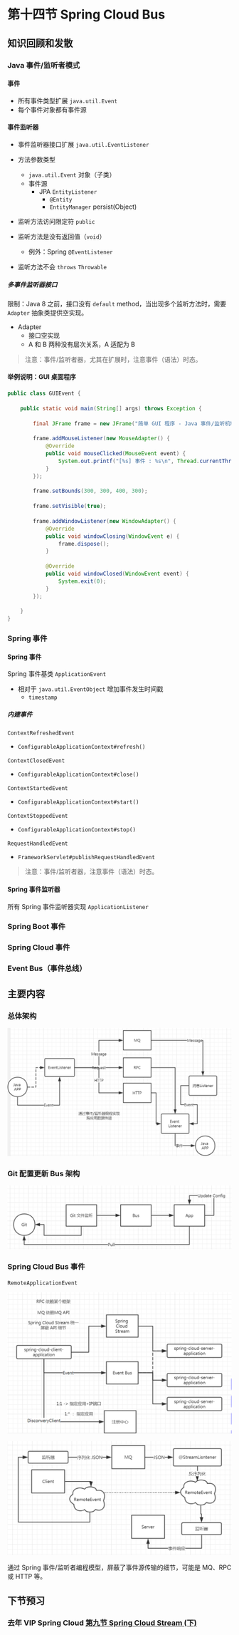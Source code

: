 # 第十四节 Spring Cloud Bus



## 知识回顾和发散



### Java 事件/监听者模式



#### 事件

* 所有事件类型扩展 `java.util.Event`
* 每个事件对象都有事件源



#### 事件监听器

* 事件监听器接口扩展 `java.util.EventListener`

* 方法参数类型

  *  `java.util.Event` 对象（子类）
  * 事件源
    * JPA `EntityListener`
      * `@Entity`
      * `EntityManager` persist(Object)

* 监听方法访问限定符 `public`

* 监听方法是没有返回值（`void`）

  * 例外：Spring `@EventListener`

* 监听方法不会 `throws` `Throwable`

  

##### 多事件监听器接口

限制：Java 8 之前，接口没有 `default` method，当出现多个监听方法时，需要 `Adapter` 抽象类提供空实现。

* Adapter 
  * 接口空实现
  * A 和 B 两种没有层次关系，A 适配为 B

> 注意：事件/监听者器，尤其在扩展时，注意事件（语法）时态。





####  举例说明：GUI 桌面程序

```java
public class GUIEvent {

    public static void main(String[] args) throws Exception {

        final JFrame frame = new JFrame("简单 GUI 程序 - Java 事件/监听机制");

        frame.addMouseListener(new MouseAdapter() {
            @Override
            public void mouseClicked(MouseEvent event) {
                System.out.printf("[%s] 事件 : %s\n", Thread.currentThread().getName(), event);
            }
        });

        frame.setBounds(300, 300, 400, 300);

        frame.setVisible(true);

        frame.addWindowListener(new WindowAdapter() {
            @Override
            public void windowClosing(WindowEvent e) {
                frame.dispose();
            }

            @Override
            public void windowClosed(WindowEvent event) {
                System.exit(0);
            }
        });

    }
}
```





###  Spring 事件



#### Spring 事件

Spring 事件基类 `ApplicationEvent`

* 相对于 `java.util.EventObject` 增加事件发生时间戳
  * `timestamp`



##### 内建事件

`ContextRefreshedEvent `

* `ConfigurableApplicationContext#refresh()`

`ContextClosedEvent `

* `ConfigurableApplicationContext#close()`

`ContextStartedEvent `

* `ConfigurableApplicationContext#start()`

`ContextStoppedEvent `

* `ConfigurableApplicationContext#stop()`

`RequestHandledEvent `

* `FrameworkServlet#publishRequestHandledEvent`

> 注意：事件/监听者器，注意事件（语法）时态。





#### Spring 事件监听器

所有 Spring 事件监听器实现 `ApplicationListener`







### Spring Boot 事件



### Spring Cloud 事件



### Event Bus（事件总线）





## 主要内容



### 总体架构

![1534599456591](assets/1534599456591.png)



### Git 配置更新 Bus 架构

![1534603253735](assets/1534603253735.png)





### Spring Cloud Bus 事件

`RemoteApplicationEvent`



![1534605304532](assets/1534605304532.png)



![1534605708110](assets/1534605708110.png)

通过 Spring 事件/监听者编程模型，屏蔽了事件源传输的细节，可能是 MQ、RPC 或 HTTP 等。





## 下节预习

### 去年 VIP Spring Cloud [第九节 Spring Cloud Stream (下)](http://git.gupaoedu.com/vip/xiaomage-space/tree/master/VIP%E8%AF%BE/spring-cloud/lesson-9)






